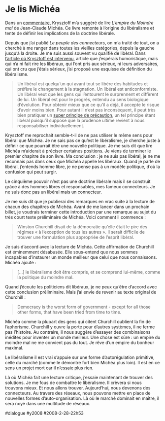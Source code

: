 # Je lis Michéa

Dans un [commentaire](les-liberaux-ont-un-meilleur-cerveau/#comment-51218.md), Krysztoff m’a suggéré de lire *L’empire du Moindre mal* de Jean-Claude Michéa. Ce livre remonte à l’origine du libéralisme et tente de définir les implications de la doctrine libérale.

Depuis que j’ai publié *Le peuple des connecteurs*, on m’a traité de tout, on a cherché à me ranger dans toutes les vieilles catégories, depuis la gauche jusqu’à la droite. Je me suis aussi souvent vu qualifié de libéral. Dans [l’article où Krysztoff est intervenu](les-liberaux-ont-un-meilleur-cerveau.md), article que j’espérais humoristique, mais qui n’a ni fait rire les libéraux, qui l’ont pris aux sérieux, ni leurs adversaires, qui ont cru que j’étais sérieux, j’ai proposé une esquisse de définition du libéralisme.

> Un libéral est quelqu’un qui avant tout se libère des habitudes et préfère le changement à la stagnation. Un libéral est anticonformiste. Un libéral veut que les gens qui l’entourent le surprennent et diffèrent de lui. Un libéral est pour le progrès, entendu au sens biologique d’évolution. Pour obtenir mieux que ce qu’il a déjà, il accepte le risque d’avoir moins bien. Pour autant il n’est pas inconséquent, il peut très bien pratiquer un [super principe de précaution](non-au-principe-de-precaution-pratique.md), un tel principe étant libéral puisqu’il suppose que la prudence ultime revient à nous responsabiliser individuellement.

Krysztoff me reprochait semble-t-il de ne pas utiliser le même sens pour libéral que Michéa. Je ne sais pas ce qu’est le libéralisme, je cherche juste à définir ce que pourrait être une nouvelle politique. Je me suis dit que lire Michéa m’aiderait à préciser certaines positions. Je viens de terminer le premier chapitre de son livre. Ma conclusion : je ne suis pas libéral, je ne me reconnais pas dans ceux que Michéa appelle les libéraux. Quand je parle de libéral, j’entends homme libre, je ne pense pas à un modèle politique, d’où la confusion qui peut surgir.

Le cinquième pouvoir n’est pas une doctrine libérale mais il se construit grâce à des hommes libres et responsables, mes fameux connecteurs. Je ne suis donc pas un libéral mais un connecteur.

Je me suis dit que je publierai des remarques en vrac suite à la lecture de chacun des chapitres de Michéa. Avant de me lancer dans un prochain billet, je voudrais terminer cette introduction par une remarque au sujet du très court texte préliminaire de Michéa. Voici comment il commence :

> Winston Churchill disait de la démocratie qu’elle était le pire des régimes « à l’exception de tous les autres ». Il serait difficile de trouver une formulation plus appropriée de l’esprit libéral.

Je suis d’accord avec la lecture de Michéa. Cette affirmation de Churchill est éminemment désabusée. Elle sous-entend que nous sommes incapables d’instaurer un monde meilleur que celui que nous connaissons. Michéa ajoute :

> […] le libéralisme doit être compris, et se comprend lui-même, comme la politique du moindre mal.

Quand j’écoute les politiciens dit libéraux, je ne peux qu’être d’accord avec cette conclusion préliminaire. Mais j’ai envie de revenir au texte original de Churchill :

> Democracy is the worst form of government - except for all those other forms, that have been tried from time to time.

Michéa comme la plupart des gens qui citent Churchill oublient la fin de l’aphorisme. Churchill y ouvre la porte pour d’autres systèmes, il ne ferme pas l’histoire. Au contraire, il nous suggère d’essayer des combinaisons inédites pour inventer un monde meilleur. Une chose est sûre : un empire du moindre mal ne me convient pas du tout. Je rêve d’un empire du bonheur maximal.

Le libéralisme il est vrai s’appuie sur une forme d’autorégulation primitive, celle du marché (comme le démontre fort bien Michéa plus loin). Il est en ce sens un projet mort car il n’essaie plus rien.

Là où Michéa fait une lecture critique, j’essaie maintenant de trouver des solutions. Je me fous de combattre le libéralisme. Il crèvera si nous trouvons mieux. Et nous allons trouver. Aujourd’hui, nous devenons des connecteurs. Au travers des réseaux, nous pouvons mettre en place de nouvelles formes d’auto-organisation. Là où le marché dominait en maître, il sera noyé dans une multitude de réseaux.

#dialogue #y2008 #2008-2-28-22h53
